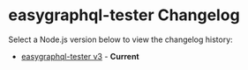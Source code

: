 # easygraphql-tester Changelog

Select a Node.js version below to view the changelog history:

* [easygraphql-tester v3](doc/changelogs/CHANGELOG_V3.md) - **Current**